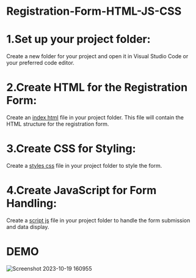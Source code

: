 # Registration-Form-HTML-JS-CSS

# 1.Set up your project folder:

Create a new folder for your project and open it in Visual Studio Code or your preferred code editor.

# 2.Create HTML for the Registration Form:

Create an [index html](index.html) file in your project folder. This file will contain the HTML structure for the registration form.

# 3.Create CSS for Styling:

Create a [styles css](script.js) file in your project folder to style the form.

# 4.Create JavaScript for Form Handling:

Create a [script js](main.css) file in your project folder to handle the form submission and data display.

# DEMO
![Screenshot 2023-10-19 160955](https://github.com/AshrithChandan/Registration-Form-HTML-JS-CSS/assets/96688712/670dd0e8-07d8-4f35-83bc-eeb1558a44c6)
